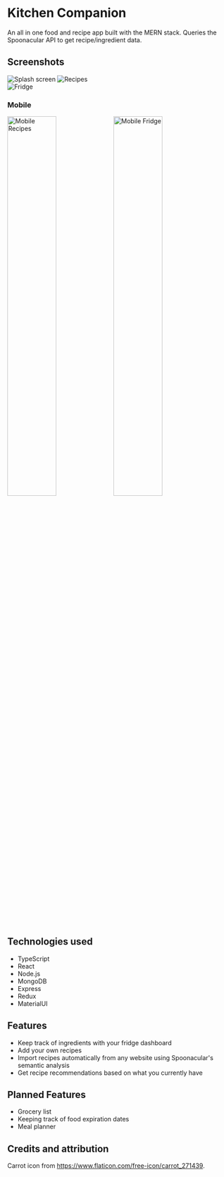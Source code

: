 # Kitchen Companion

An all in one food and recipe app built with the MERN stack. Queries the Spoonacular API to get recipe/ingredient data.

## Screenshots

![Splash screen](https://imgur.com/1cntvDV.png)
![Recipes](https://imgur.com/oxbTvBf.png)  
![Fridge](https://imgur.com/E0tU9Tf.png)

### Mobile

<img src="https://imgur.com/ios4P4I.png" alt="Mobile Recipes" width="47%" height="47%">
<img src="https://imgur.com/KgbU3Q6.png" alt="Mobile Fridge" width="47%" height="47%">

## Technologies used

- TypeScript
- React
- Node.js
- MongoDB
- Express
- Redux
- MaterialUI

## Features

- Keep track of ingredients with your fridge dashboard
- Add your own recipes
- Import recipes automatically from any website using Spoonacular's semantic analysis
- Get recipe recommendations based on what you currently have

## Planned Features

- Grocery list
- Keeping track of food expiration dates
- Meal planner

## Credits and attribution

Carrot icon from https://www.flaticon.com/free-icon/carrot_271439.
